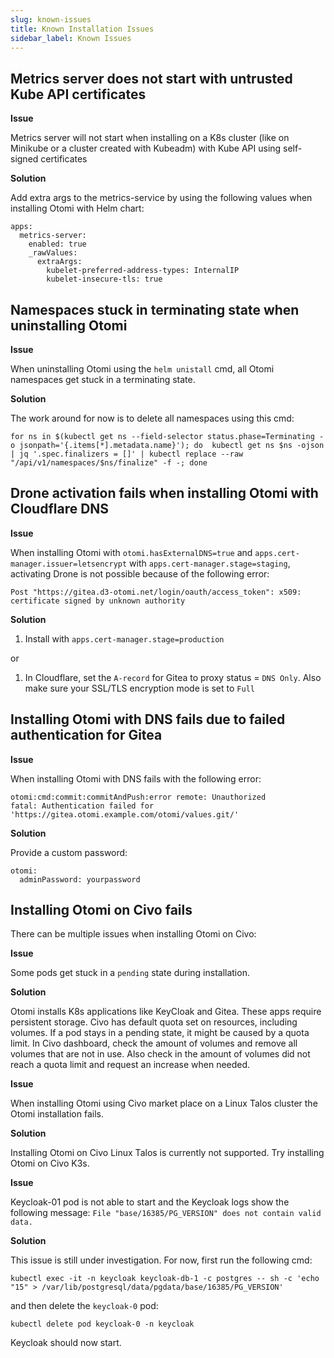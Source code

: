 ```yaml
---
slug: known-issues
title: Known Installation Issues
sidebar_label: Known Issues
---
```



## Metrics server does not start with untrusted Kube API certificates

**Issue**

Metrics server will not start when installing on a K8s cluster (like on Minikube or a cluster created with Kubeadm) with Kube API using self-signed certificates

**Solution** 

Add extra args to the metrics-service by using the following values when installing Otomi with Helm chart:

```
apps:
  metrics-server:
    enabled: true
    _rawValues:
      extraArgs:
        kubelet-preferred-address-types: InternalIP
        kubelet-insecure-tls: true
```

## Namespaces stuck in terminating state when uninstalling Otomi

**Issue**

When uninstalling Otomi using the `helm unistall` cmd, all Otomi namespaces get stuck in a terminating state.

**Solution** 

The work around for now is to delete all namespaces using this cmd:

```
for ns in $(kubectl get ns --field-selector status.phase=Terminating -o jsonpath='{.items[*].metadata.name}'); do  kubectl get ns $ns -ojson | jq '.spec.finalizers = []' | kubectl replace --raw "/api/v1/namespaces/$ns/finalize" -f -; done
```

## Drone activation fails when installing Otomi with Cloudflare DNS

**Issue**

When installing Otomi with `otomi.hasExternalDNS=true` and `apps.cert-manager.issuer=letsencrypt` with `apps.cert-manager.stage=staging`, activating Drone is not possible because of the following error:

```
Post "https://gitea.d3-otomi.net/login/oauth/access_token": x509: certificate signed by unknown authority
```

**Solution** 

1. Install with `apps.cert-manager.stage=production`

or 

1. In Cloudflare, set the `A-record` for Gitea to proxy status = `DNS Only`. Also make sure your SSL/TLS encryption mode is set to `Full`


## Installing Otomi with DNS fails due to failed authentication for Gitea

**Issue**

When installing Otomi with DNS fails with the following error:

```
otomi:cmd:commit:commitAndPush:error remote: Unauthorized
fatal: Authentication failed for 'https://gitea.otomi.example.com/otomi/values.git/'
```

**Solution**

Provide a custom password:

```
otomi:
  adminPassword: yourpassword
```

## Installing Otomi on Civo fails

There can be multiple issues when installing Otomi on Civo:

**Issue**

Some pods get stuck in a `pending` state during installation.

**Solution**

Otomi installs K8s applications like KeyCloak and Gitea. These apps require persistent storage. Civo has default quota set on resources, including volumes. If a pod stays in a pending state, it might be caused by a quota limit. In Civo dashboard, check the amount of volumes and remove all volumes that are not in use. Also check in the amount of volumes did not reach a quota limit and request an increase when needed.

**Issue**

When installing Otomi using Civo market place on a Linux Talos cluster the Otomi installation fails.

**Solution**

Installing Otomi on Civo Linux Talos is currently not supported. Try installing Otomi on Civo K3s.

**Issue**

Keycloak-01 pod is not able to start and the Keycloak logs show the following message: `File "base/16385/PG_VERSION" does not contain valid data.`

**Solution**

This issue is still under investigation. For now, first run the following cmd:

```shell
kubectl exec -it -n keycloak keycloak-db-1 -c postgres -- sh -c 'echo "15" > /var/lib/postgresql/data/pgdata/base/16385/PG_VERSION'
```

and then delete the `keycloak-0` pod:

```shell
kubectl delete pod keycloak-0 -n keycloak
```

Keycloak should now start.

<!-- Currently, `metrics-server` is not by default installed on Linux Talos and also not by default installed by Otomi when using the `civo` provider. For now install metrics-server manually first before installing Otomi:

```bash
kubectl apply -f https://github.com/kubernetes-sigs/metrics-server/releases/latest/download/components.yaml
```

And add the following arguments to the deployment:

```yaml
      - args:
        - --kubelet-preferred-address-types=InternalIP
        - --kubelet-insecure-tls=true
```

Or install Otomi manually and add the following values:

```yaml
apps:
  metrics-server:
    enabled: true
    _rawValues:
      extraArgs:
        kubelet-preferred-address-types: InternalIP
        kubelet-insecure-tls: true
``` -->